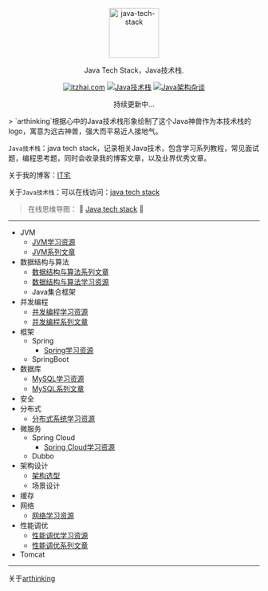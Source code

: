 <p align="center">
  <a href="https://www.itzhai.com/java-tech-stack/">
    <img alt="java-tech-stack" src="https://raw.githubusercontent.com/arthinking/java-tech-stack/master/assets/java_1.jpg" width = "100" height = "100" >
  </a>
</p>

<p align="center">
  Java Tech Stack，Java技术栈.
</p>

<p align="center">
  <a href="http://www.itzhai.com/"><img alt="itzhai.com" src="https://img.shields.io/badge/itzhai.com-IT%E5%AE%85-orange"></a>
  <a href="https://www.itzhai.com/java-tech-stack/"><img alt="Java技术栈" src="https://img.shields.io/badge/Java%20Tech%20Stack-Java%E6%8A%80%E6%9C%AF%E6%A0%88-blue"></a>
  <a href="https://github.com/arthinking/java-tech-stack/blob/master/arthinking.md"><img alt="Java架构杂谈" src="https://img.shields.io/badge/itread-Java%E6%9E%B6%E6%9E%84%E6%9D%82%E8%B0%88-lightgrey"></a>
</p>

<p align="center">持续更新中...</p>
> `arthinking`根据心中的Java技术栈形象绘制了这个Java神兽作为本技术栈的logo，寓意为远古神兽，强大而平易近人接地气。

`Java技术栈`：java tech stack，记录相关Java技术，包含学习系列教程，常见面试题，编程思考题，同时会收录我的博客文章，以及业界优秀文章。

关于我的博客：[IT宅](https://www.itzhai.com/)

关于`Java技术栈`：可以在线访问：[java tech stack](https://www.itzhai.com/java-tech-stack/)

> 在线思维导图：  :racehorse: [Java tech stack](https://mubu.com/doc/dA46fUddPw)​ :racehorse:

---

- JVM
  - [JVM学习资源](jvm/jvm-learning-resources.md)
  - [JVM系列文章](jvm/jvm-learning-manual.md)
- 数据结构与算法
  - [数据结构与算法系列文章](data-structures-algorithms/articles.md)
  - [数据结构与算法学习资源](data-structures-algorithms/learning-resources.md)
  - Java集合框架
- 并发编程
  - [并发编程学习资源](cpj/cpj-learning-resources.md)
  - [并发编程系列文章](cpj/java-concurrency-articles.md)
- 框架
  - Spring
    - [Spring学习资源](framework/spring/spring-learning-resources.md)
  - SpringBoot
- 数据库
  - [MySQL学习资源](database/mysql-learning-resources.md)
  - [MySQL系列文章](database/mysql-articles.md)
- 安全
- 分布式
  - [分布式系统学习资源](distributed/distributed-learning-resources.md)
- 微服务
  - Spring Cloud
    - [Spring Cloud学习资源](msa/spring-cloud/spring-cloud-learning-resources.md)
  - Dubbo
- 架构设计
  - [架构选型](architecture/architecture-selection.md)
  - 场景设计
- 缓存
- 网络
  - [网络学习资源](network/network-learning-resources.md)
- 性能调优
  - [性能调优学习资源](perf-tuning/perf-tuning-learning-resources.md)
  - [性能调优系列文章](perf-tuning/perf-tuning-articles.md)
- Tomcat

---

关于[arthinking](arthinking.md)

